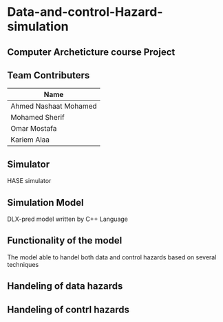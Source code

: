# Data-and-control-Hazard-simulation

## Computer Archeticture course Project

## Team Contributers
|Name                 | 
|---------------------|
|Ahmed Nashaat Mohamed|    
|Mohamed Sherif       |  
|Omar Mostafa         | 
|Kariem Alaa          |   

## Simulator
HASE simulator

## Simulation Model
DLX-pred model written by C++ Language

## Functionality of the model
The model able to handel both data and control hazards based on several techniques 

## Handeling of data hazards


## Handeling of contrl hazards

